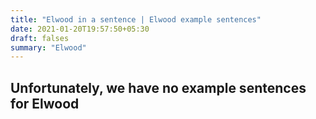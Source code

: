 ```yaml
---
title: "Elwood in a sentence | Elwood example sentences"
date: 2021-01-20T19:57:50+05:30
draft: falses
summary: "Elwood"
---
```

## Unfortunately, we have no example sentences for Elwood                 
